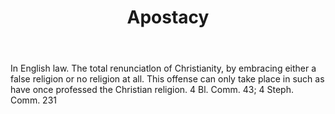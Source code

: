 ---
title: Apostacy
letter: A
permalink: "/definitions/apostacy.html"
body: In English law. The total renunciatlon of Christianity, by embracing either
  a false religion or no religion at all. This offense can only take place in such
  as have once professed the Christian religion. 4 Bl. Comm. 43; 4 Steph. Comm. 231
published_at: '2018-07-07'
layout: post
---